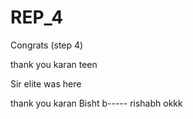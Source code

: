 # REP_4
Congrats (step 4)

thank you karan teen


Sir elite was here

thank you karan Bisht
b----- rishabh
okkk


